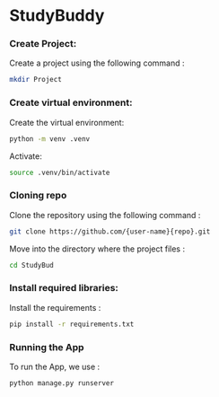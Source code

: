 
# StudyBuddy

### Create Project:
Create a project using the following command :
```bash
mkdir Project
```

### Create virtual environment:
Create the virtual environment:
```bash
python -m venv .venv
```
Activate: 
```bash
source .venv/bin/activate
```

### Cloning repo
Clone the repository using the following command :
```bash
git clone https://github.com/{user-name}{repo}.git
```
Move into the directory where the project files : 
```bash
cd StudyBud
```

### Install required libraries:
Install the requirements :
```bash
pip install -r requirements.txt
```

### Running the App
To run the App, we use :
```bash
python manage.py runserver
```
